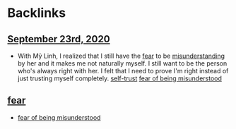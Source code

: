 
# Backlinks
## [September 23rd, 2020](<September 23rd, 2020.md>)
- With Mỹ Linh, I realized that I still have the [fear](<fear.md>) to be [misunderstanding](<misunderstanding.md>) by her and it makes me not naturally myself. I still want to be the person who's always right with her. I felt that I need to prove I'm right instead of just trusting myself completely. [self-trust](<self-trust.md>) [fear of being misunderstood](<fear of being misunderstood.md>)

## [fear](<fear.md>)
- [fear of being misunderstood](<fear of being misunderstood.md>)

